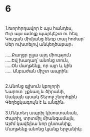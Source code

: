 # **6**

\
1.Խորհրդավոր է այս հանդես,\
 Ուր այս ամոլք պարկեշտ ու հեզ\
 Կուգան միմյանց ձեռք տալ հոժար՝\
 Սեր ուխտելով անկեղծաբար։\
\
.....Քաղցր ըլլա այդ միություն\
.....Եվ խաղաղ՝ անոնց տուն,\
.....Օն մաղթենք, որ այր և կին\
..... Անբաժան միշտ ապրին։

\
2.Անոնց գլխուն կբոլորի\
 Նարոտ` չքնաղ և ծիրանի,\
 Սակայն պսակ Տերոջ շնորհքին\
 Գեղեցկագույն է և անգին։\
\
3.Մեկտեղ ապրիլ կխոստանան,\
 Ժպտիլ, տրտմիլ միանգամայն,\
 Այժմ կավելնա նոր ընտանիք,\
 Մաղթենք անոնց կյանք երջանիկ։
